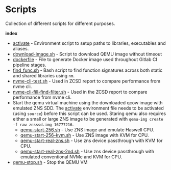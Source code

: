 # Scripts

Collection of different scripts for different purposes.

**index**

- [activate](activate) - Environment script to setup paths to libraries, executables and
  aliases.
- [download-image.sh](download-image.sh) - Script to download QEMU image without
  timeout
- [dockerfile](Dockerfile) - File to generate Docker image used
  throughout Gitlab CI pipeline stages.
- [find_func.sh](find_func.sh) - Bash script to find function signatures across
  both static and shared libraries using `nm`.
- [nvme-cli-test.sh](nvme-cli-test.sh) - Used in ZCSD report to compare
  performance from nvme cli.
- [nvme-cli-fill-find-filter.sh](nvme-cli-fill-find-filter.sh) - Used in the
  ZCSD report to compare performance from nvme cli.
- Start the qemu virtual machine using the  downloaded qcow image with emulated
  ZNS SDD. The [activate](activate) environment file needs to be activated
  (using `source`) before this script can be used. Staring qemu also requires
  either a small or large ZNS image to be generated with
 `qemu-img create -f raw znsssd.img 16777216`.
  - [qemu-start-256.sh](qemu-start-256.sh) - Use ZNS image and emulate Haswell
    CPU.
  - [qemu-start-256-kvm.sh](qemu-start-256-kvm.sh) - Use ZNS image with KVM for
    CPU.
  - [qemu-start-real-zns.sh](qemu-start-real-zns.sh) - Use zns device
    passthrough with KVM for CPU.
  - [qemu-start-real-zns-2nd.sh](qemu-start-256-kvm.sh) - Use zns device
    passthrough with emulated conventional NVMe and KVM for CPU.
- [qemu-stop.sh](qemu-stop.sh) - Stop the QEMU VM